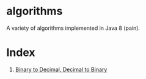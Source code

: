 # algorithms
A variety of algorithms implemented in Java 8 (pain).

# Index
1. [Binary to Decimal, Decimal to Binary](https://github.com/angelsflyinhell/algorithms/bin-dec/)
